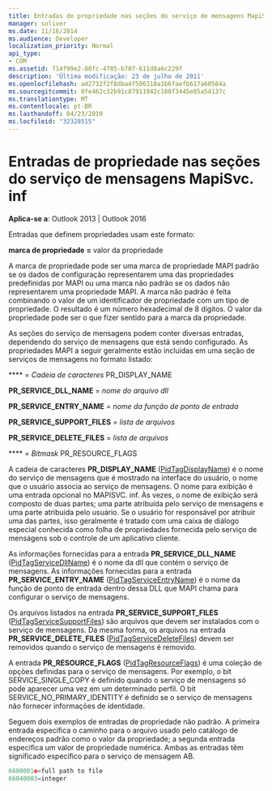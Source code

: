 ```yaml
---
title: Entradas de propriedade nas seções do serviço de mensagens MapiSvc. inf
manager: soliver
ms.date: 11/16/2014
ms.audience: Developer
localization_priority: Normal
api_type:
- COM
ms.assetid: 714f99e2-80fc-4785-b707-611d8a6c229f
description: 'Última modificação: 23 de julho de 2011'
ms.openlocfilehash: ad2732f2f8dba4f506318a1b6faefb617a60584a
ms.sourcegitcommit: 8fe462c32b91c87911942c188f3445e85a54137c
ms.translationtype: MT
ms.contentlocale: pt-BR
ms.lasthandoff: 04/23/2019
ms.locfileid: "32328515"
---
```

# <a name="property-entries-in-mapisvcinf-message-service-sections"></a>Entradas de propriedade nas seções do serviço de mensagens MapiSvc. inf

  
  
**Aplica-se a**: Outlook 2013 | Outlook 2016 
  
Entradas que definem propriedades usam este formato:
  
 **marca de propriedade** **=** valor da propriedade 
  
A marca de propriedade pode ser uma marca de propriedade MAPI padrão se os dados de configuração representarem uma das propriedades predefinidas por MAPI ou uma marca não padrão se os dados não representarem uma propriedade MAPI. A marca não padrão é feita combinando o valor de um identificador de propriedade com um tipo de propriedade. O resultado é um número hexadecimal de 8 dígitos. O valor da propriedade pode ser o que fizer sentido para a marca da propriedade. 
  
As seções do serviço de mensagens podem conter diversas entradas, dependendo do serviço de mensagens que está sendo configurado. As propriedades MAPI a seguir geralmente estão incluídas em uma seção de serviços de mensagens no formato listado:
  
 **** =  _Cadeia de caracteres_ PR_DISPLAY_NAME
  
 **PR_SERVICE_DLL_NAME** =  _nome do arquivo dll_
  
 **PR_SERVICE_ENTRY_NAME** =  _nome da função de ponto de entrada_
  
 **PR_SERVICE_SUPPORT_FILES** =  _lista de arquivos_
  
 **PR_SERVICE_DELETE_FILES** =  _lista de arquivos_
  
 **** =  _Bitmask_ PR_RESOURCE_FLAGS
  
A cadeia de caracteres **PR_DISPLAY_NAME** ([PidTagDisplayName](pidtagdisplayname-canonical-property.md)) é o nome do serviço de mensagens que é mostrado na interface do usuário, o nome que o usuário associa ao serviço de mensagens. O nome para exibição é uma entrada opcional no MAPISVC. inf. Às vezes, o nome de exibição será composto de duas partes; uma parte atribuída pelo serviço de mensagens e uma parte atribuída pelo usuário. Se o usuário for responsável por atribuir uma das partes, isso geralmente é tratado com uma caixa de diálogo especial conhecida como folha de propriedades fornecida pelo serviço de mensagens sob o controle de um aplicativo cliente. 
  
As informações fornecidas para a entrada **PR_SERVICE_DLL_NAME** ([PidTagServiceDllName](pidtagservicedllname-canonical-property.md)) é o nome da dll que contém o serviço de mensagens. As informações fornecidas para a entrada **PR_SERVICE_ENTRY_NAME** ([PidTagServiceEntryName](pidtagserviceentryname-canonical-property.md)) é o nome da função de ponto de entrada dentro dessa DLL que MAPI chama para configurar o serviço de mensagens. 
  
Os arquivos listados na entrada **PR_SERVICE_SUPPORT_FILES** ([PidTagServiceSupportFiles](pidtagservicesupportfiles-canonical-property.md)) são arquivos que devem ser instalados com o serviço de mensagens. Da mesma forma, os arquivos na entrada **PR_SERVICE_DELETE_FILES** ([PidTagServiceDeleteFiles](pidtagservicedeletefiles-canonical-property.md)) devem ser removidos quando o serviço de mensagens é removido. 
  
A entrada **PR_RESOURCE_FLAGS** ([PidTagResourceFlags](pidtagresourceflags-canonical-property.md)) é uma coleção de opções definidas para o serviço de mensagens. Por exemplo, o bit SERVICE_SINGLE_COPY é definido quando o serviço de mensagens só pode aparecer uma vez em um determinado perfil. O bit SERVICE_NO_PRIMARY_IDENTITY é definido se o serviço de mensagens não fornecer informações de identidade. 
  
Seguem dois exemplos de entradas de propriedade não padrão. A primeira entrada especifica o caminho para o arquivo usado pelo catálogo de endereços padrão como o valor da propriedade; a segunda entrada especifica um valor de propriedade numérica. Ambas as entradas têm significado específico para o serviço de mensagem AB.
  
```cpp
6600001e=full path to file
66040003=integer

```


